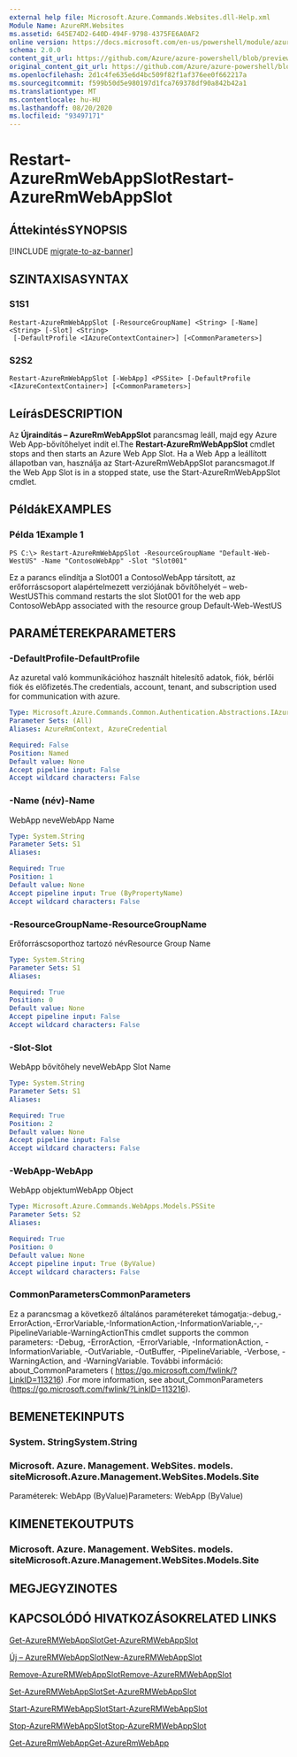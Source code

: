 ```yaml
---
external help file: Microsoft.Azure.Commands.Websites.dll-Help.xml
Module Name: AzureRM.Websites
ms.assetid: 645E74D2-640D-494F-9798-4375FE6A0AF2
online version: https://docs.microsoft.com/en-us/powershell/module/azurerm.websites/restart-azurermwebappslot
schema: 2.0.0
content_git_url: https://github.com/Azure/azure-powershell/blob/preview/src/ResourceManager/Websites/Commands.Websites/help/Restart-AzureRmWebAppSlot.md
original_content_git_url: https://github.com/Azure/azure-powershell/blob/preview/src/ResourceManager/Websites/Commands.Websites/help/Restart-AzureRmWebAppSlot.md
ms.openlocfilehash: 2d1c4fe635e6d4bc509f82f1af376ee0f662217a
ms.sourcegitcommit: f599b50d5e980197d1fca769378df90a842b42a1
ms.translationtype: MT
ms.contentlocale: hu-HU
ms.lasthandoff: 08/20/2020
ms.locfileid: "93497171"
---
```

# <span data-ttu-id="07256-101">Restart-AzureRmWebAppSlot</span><span class="sxs-lookup"><span data-stu-id="07256-101">Restart-AzureRmWebAppSlot</span></span>

## <span data-ttu-id="07256-102">Áttekintés</span><span class="sxs-lookup"><span data-stu-id="07256-102">SYNOPSIS</span></span>

[!INCLUDE [migrate-to-az-banner](../../includes/migrate-to-az-banner.md)]

## <span data-ttu-id="07256-103">SZINTAXISA</span><span class="sxs-lookup"><span data-stu-id="07256-103">SYNTAX</span></span>

### <span data-ttu-id="07256-104">S1</span><span class="sxs-lookup"><span data-stu-id="07256-104">S1</span></span>
```
Restart-AzureRmWebAppSlot [-ResourceGroupName] <String> [-Name] <String> [-Slot] <String>
 [-DefaultProfile <IAzureContextContainer>] [<CommonParameters>]
```

### <span data-ttu-id="07256-105">S2</span><span class="sxs-lookup"><span data-stu-id="07256-105">S2</span></span>
```
Restart-AzureRmWebAppSlot [-WebApp] <PSSite> [-DefaultProfile <IAzureContextContainer>] [<CommonParameters>]
```

## <span data-ttu-id="07256-106">Leírás</span><span class="sxs-lookup"><span data-stu-id="07256-106">DESCRIPTION</span></span>
<span data-ttu-id="07256-107">Az **Újraindítás – AzureRmWebAppSlot** parancsmag leáll, majd egy Azure Web App-bővítőhelyet indít el.</span><span class="sxs-lookup"><span data-stu-id="07256-107">The **Restart-AzureRmWebAppSlot** cmdlet stops and then starts an Azure Web App Slot.</span></span>
<span data-ttu-id="07256-108">Ha a Web App a leállított állapotban van, használja az Start-AzureRmWebAppSlot parancsmagot.</span><span class="sxs-lookup"><span data-stu-id="07256-108">If the Web App Slot is in a stopped state, use the Start-AzureRmWebAppSlot cmdlet.</span></span>

## <span data-ttu-id="07256-109">Példák</span><span class="sxs-lookup"><span data-stu-id="07256-109">EXAMPLES</span></span>

### <span data-ttu-id="07256-110">Példa 1</span><span class="sxs-lookup"><span data-stu-id="07256-110">Example 1</span></span>
```
PS C:\> Restart-AzureRmWebAppSlot -ResourceGroupName "Default-Web-WestUS" -Name "ContosoWebApp" -Slot "Slot001"
```

<span data-ttu-id="07256-111">Ez a parancs elindítja a Slot001 a ContosoWebApp társított, az erőforráscsoport alapértelmezett verziójának bővítőhelyét – web-WestUS</span><span class="sxs-lookup"><span data-stu-id="07256-111">This command restarts the slot Slot001 for the web app ContosoWebApp associated with the resource group Default-Web-WestUS</span></span>

## <span data-ttu-id="07256-112">PARAMÉTEREK</span><span class="sxs-lookup"><span data-stu-id="07256-112">PARAMETERS</span></span>

### <span data-ttu-id="07256-113">-DefaultProfile</span><span class="sxs-lookup"><span data-stu-id="07256-113">-DefaultProfile</span></span>
<span data-ttu-id="07256-114">Az azuretal való kommunikációhoz használt hitelesítő adatok, fiók, bérlői fiók és előfizetés.</span><span class="sxs-lookup"><span data-stu-id="07256-114">The credentials, account, tenant, and subscription used for communication with azure.</span></span>

```yaml
Type: Microsoft.Azure.Commands.Common.Authentication.Abstractions.IAzureContextContainer
Parameter Sets: (All)
Aliases: AzureRmContext, AzureCredential

Required: False
Position: Named
Default value: None
Accept pipeline input: False
Accept wildcard characters: False
```

### <span data-ttu-id="07256-115">-Name (név)</span><span class="sxs-lookup"><span data-stu-id="07256-115">-Name</span></span>
<span data-ttu-id="07256-116">WebApp neve</span><span class="sxs-lookup"><span data-stu-id="07256-116">WebApp Name</span></span>

```yaml
Type: System.String
Parameter Sets: S1
Aliases:

Required: True
Position: 1
Default value: None
Accept pipeline input: True (ByPropertyName)
Accept wildcard characters: False
```

### <span data-ttu-id="07256-117">-ResourceGroupName</span><span class="sxs-lookup"><span data-stu-id="07256-117">-ResourceGroupName</span></span>
<span data-ttu-id="07256-118">Erőforráscsoporthoz tartozó név</span><span class="sxs-lookup"><span data-stu-id="07256-118">Resource Group Name</span></span>

```yaml
Type: System.String
Parameter Sets: S1
Aliases:

Required: True
Position: 0
Default value: None
Accept pipeline input: False
Accept wildcard characters: False
```

### <span data-ttu-id="07256-119">-Slot</span><span class="sxs-lookup"><span data-stu-id="07256-119">-Slot</span></span>
<span data-ttu-id="07256-120">WebApp bővítőhely neve</span><span class="sxs-lookup"><span data-stu-id="07256-120">WebApp Slot Name</span></span>

```yaml
Type: System.String
Parameter Sets: S1
Aliases:

Required: True
Position: 2
Default value: None
Accept pipeline input: False
Accept wildcard characters: False
```

### <span data-ttu-id="07256-121">-WebApp</span><span class="sxs-lookup"><span data-stu-id="07256-121">-WebApp</span></span>
<span data-ttu-id="07256-122">WebApp objektum</span><span class="sxs-lookup"><span data-stu-id="07256-122">WebApp Object</span></span>

```yaml
Type: Microsoft.Azure.Commands.WebApps.Models.PSSite
Parameter Sets: S2
Aliases:

Required: True
Position: 0
Default value: None
Accept pipeline input: True (ByValue)
Accept wildcard characters: False
```

### <span data-ttu-id="07256-123">CommonParameters</span><span class="sxs-lookup"><span data-stu-id="07256-123">CommonParameters</span></span>
<span data-ttu-id="07256-124">Ez a parancsmag a következő általános paramétereket támogatja:-debug,-ErrorAction,-ErrorVariable,-InformationAction,-InformationVariable,-,-PipelineVariable-WarningAction</span><span class="sxs-lookup"><span data-stu-id="07256-124">This cmdlet supports the common parameters: -Debug, -ErrorAction, -ErrorVariable, -InformationAction, -InformationVariable, -OutVariable, -OutBuffer, -PipelineVariable, -Verbose, -WarningAction, and -WarningVariable.</span></span> <span data-ttu-id="07256-125">További információ: about_CommonParameters ( https://go.microsoft.com/fwlink/?LinkID=113216) .</span><span class="sxs-lookup"><span data-stu-id="07256-125">For more information, see about_CommonParameters (https://go.microsoft.com/fwlink/?LinkID=113216).</span></span>

## <span data-ttu-id="07256-126">BEMENETEK</span><span class="sxs-lookup"><span data-stu-id="07256-126">INPUTS</span></span>

### <span data-ttu-id="07256-127">System. String</span><span class="sxs-lookup"><span data-stu-id="07256-127">System.String</span></span>

### <span data-ttu-id="07256-128">Microsoft. Azure. Management. WebSites. models. site</span><span class="sxs-lookup"><span data-stu-id="07256-128">Microsoft.Azure.Management.WebSites.Models.Site</span></span>
<span data-ttu-id="07256-129">Paraméterek: WebApp (ByValue)</span><span class="sxs-lookup"><span data-stu-id="07256-129">Parameters: WebApp (ByValue)</span></span>

## <span data-ttu-id="07256-130">KIMENETEK</span><span class="sxs-lookup"><span data-stu-id="07256-130">OUTPUTS</span></span>

### <span data-ttu-id="07256-131">Microsoft. Azure. Management. WebSites. models. site</span><span class="sxs-lookup"><span data-stu-id="07256-131">Microsoft.Azure.Management.WebSites.Models.Site</span></span>

## <span data-ttu-id="07256-132">MEGJEGYZI</span><span class="sxs-lookup"><span data-stu-id="07256-132">NOTES</span></span>

## <span data-ttu-id="07256-133">KAPCSOLÓDÓ HIVATKOZÁSOK</span><span class="sxs-lookup"><span data-stu-id="07256-133">RELATED LINKS</span></span>

[<span data-ttu-id="07256-134">Get-AzureRMWebAppSlot</span><span class="sxs-lookup"><span data-stu-id="07256-134">Get-AzureRMWebAppSlot</span></span>](./Get-AzureRMWebAppSlot.md)

[<span data-ttu-id="07256-135">Új – AzureRMWebAppSlot</span><span class="sxs-lookup"><span data-stu-id="07256-135">New-AzureRMWebAppSlot</span></span>](./New-AzureRMWebAppSlot.md)

[<span data-ttu-id="07256-136">Remove-AzureRMWebAppSlot</span><span class="sxs-lookup"><span data-stu-id="07256-136">Remove-AzureRMWebAppSlot</span></span>](./Remove-AzureRMWebAppSlot.md)

[<span data-ttu-id="07256-137">Set-AzureRMWebAppSlot</span><span class="sxs-lookup"><span data-stu-id="07256-137">Set-AzureRMWebAppSlot</span></span>](./Set-AzureRMWebAppSlot.md)

[<span data-ttu-id="07256-138">Start-AzureRMWebAppSlot</span><span class="sxs-lookup"><span data-stu-id="07256-138">Start-AzureRMWebAppSlot</span></span>](./Start-AzureRMWebAppSlot.md)

[<span data-ttu-id="07256-139">Stop-AzureRMWebAppSlot</span><span class="sxs-lookup"><span data-stu-id="07256-139">Stop-AzureRMWebAppSlot</span></span>](./Stop-AzureRMWebAppSlot.md)

[<span data-ttu-id="07256-140">Get-AzureRmWebApp</span><span class="sxs-lookup"><span data-stu-id="07256-140">Get-AzureRmWebApp</span></span>](./Get-AzureRmWebApp.md)
